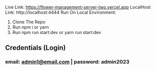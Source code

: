 Live Link: https://flower-management-server-two.vercel.app
LocalHost Link: http://localhost:4444
Run On Local Environment:
1. Clone The Repo
2. Run npm i or yarn
3. Run npm run start:dev or yarn run start:dev
## Credentials (Login)
### email: admin1@email.com | password: admin2023
